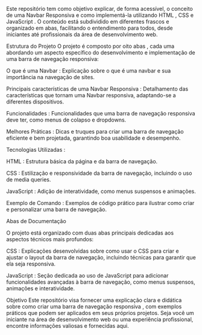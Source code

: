 Este repositório tem como objetivo explicar, de forma acessível, o conceito de uma Navbar Responsiva e como implementá-la utilizando HTML , CSS e JavaScript . O conteúdo está subdividido em diferentes frascos e organizado em abas, facilitando o entendimento para todos, desde iniciantes até profissionais da área de desenvolvimento web.

Estrutura do Projeto
O projeto é composto por oito abas , cada uma abordando um aspecto específico do desenvolvimento e implementação de uma barra de navegação responsiva:

O que é uma Navbar : Explicação sobre o que é uma navbar e sua importância na navegação de sites.

Principais características de uma Navbar Responsiva : Detalhamento das características que tornam uma Navbar responsiva, adaptando-se a diferentes dispositivos.

Funcionalidades : Funcionalidades que uma barra de navegação responsiva deve ter, como menus de colapso e dropdowns.

Melhores Práticas : Dicas e truques para criar uma barra de navegação eficiente e bem projetada, garantindo boa usabilidade e desempenho.

Tecnologias Utilizadas :

HTML : Estrutura básica da página e da barra de navegação.

CSS : Estilização e responsividade da barra de navegação, incluindo o uso de media queries.

JavaScript : Adição de interatividade, como menus suspensos e animações.

Exemplo de Comando : Exemplos de código prático para ilustrar como criar e personalizar uma barra de navegação.

Abas de Documentação

O projeto está organizado com duas abas principais dedicadas aos aspectos técnicos mais profundos:

CSS : Explicações desenvolvidas sobre como usar o CSS para criar e ajustar o layout da barra de navegação, incluindo técnicas para garantir que ela seja responsiva.

JavaScript : Seção dedicada ao uso de JavaScript para adicionar funcionalidades avançadas à barra de navegação, como menus suspensos, animações e interatividade.

Objetivo
Este repositório visa fornecer uma explicação clara e didática sobre como criar uma barra de navegação responsiva , com exemplos práticos que podem ser aplicados em seus próprios projetos. Seja você um iniciante na área de desenvolvimento web ou uma experiência profissional, encontre informações valiosas e fornecidas aqui.
